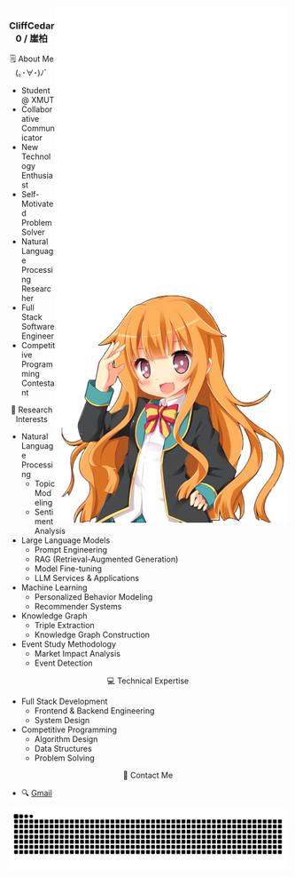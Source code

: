 <div align="right">
  <img align='right' src='https://github.com/CliffCedar0/CliffCedar0/blob/master/metrics.classic.svg' width='420px'>
  <img align='right' src='https://github.com/CliffCedar0/CliffCedar0/blob/main/metrics.rss.classic.svg' width='420px'>
  <img align='right' src='https://github.com/CliffCedar0/CliffCedar0/blob/master/assets/Amatsuka-Mao.png' width='420px'>  
</div>
<div align="left">
  <h3 align="center"> CliffCedar0 / 崖柏</h3>
  <p align="center">
  🗒 About Me (｡･∀･)ﾉﾞ
  </p>
  
  - Student @ XMUT
  - Collaborative Communicator
  - New Technology Enthusiast
  - Self-Motivated Problem Solver
  - Natural Language Processing Researcher
  - Full Stack Software Engineer
  - Competitive Programming Contestant

  <p align="center">
  🔬 Research Interests
  </p>

  - Natural Language Processing
    - Topic Modeling
    - Sentiment Analysis
  - Large Language Models
    - Prompt Engineering
    - RAG (Retrieval-Augmented Generation)
    - Model Fine-tuning
    - LLM Services & Applications
  - Machine Learning
    - Personalized Behavior Modeling
    - Recommender Systems
  - Knowledge Graph
    - Triple Extraction
    - Knowledge Graph Construction
  - Event Study Methodology
    - Market Impact Analysis
    - Event Detection

  <p align="center">
  💻 Technical Expertise
  </p>

  - Full Stack Development
    - Frontend & Backend Engineering
    - System Design
  - Competitive Programming
    - Algorithm Design
    - Data Structures
    - Problem Solving

  <p align="center">
  📧 Contact Me
  </p>
  
  - 🔍 [Gmail](cliffcedar0@gmail.com)
  
  <picture>
    <source
      media="(prefers-color-scheme: dark)"
      srcset="https://raw.githubusercontent.com/icecliffs/icecliffs/output/github-contribution-grid-snake.svg"
    />
    <source
      media="(prefers-color-scheme: light)"
      srcset="https://raw.githubusercontent.com/icecliffs/icecliffs/output/github-contribution-grid-snake.svg"
    />
    <img
      alt="GitHub contribution grid snake animation"
      src="https://raw.githubusercontent.com/icecliffs/icecliffs/output/github-contribution-grid-snake.svg"
    />
  </picture>
</div>
